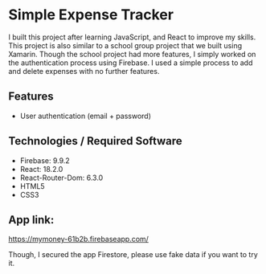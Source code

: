 # Simple Expense Tracker
I built this project after learning JavaScript, and React to improve my skills. This project is also similar to 
a school group project that we built using Xamarin. Though the school project had more features, 
I simply worked on the authentication process using Firebase. I used a simple process to add 
and delete expenses with no further features. 

## Features
* User authentication (email + password)

## Technologies / Required Software
* Firebase: 9.9.2
* React: 18.2.0
* React-Router-Dom: 6.3.0
* HTML5
* CSS3

## App link:
https://mymoney-61b2b.firebaseapp.com/

Though, I secured the app Firestore, please use fake data if you want to try it.